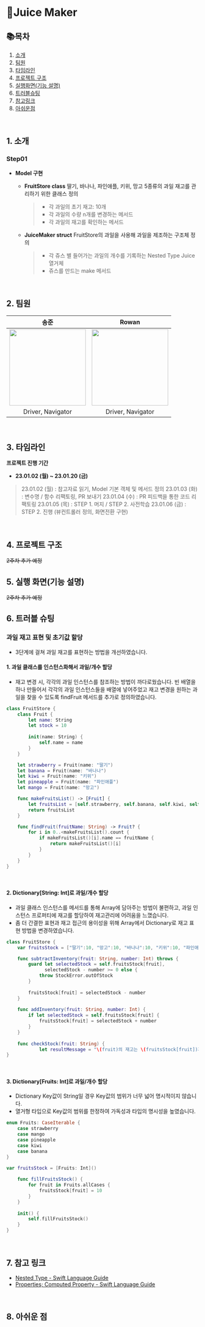 # 🧃Juice Maker

## 📚목차
1. [소개](#1-소개)
2. [팀원](#2-팀원)
3. [타임라인](#3-타임라인)
4. [프로젝트 구조](#4-프로젝트-구조)
5. [실행화면(기능 설명)](#5-실행-화면기능-설명)
6. [트러블슈팅](#6-트러블-슈팅)
7. [참고링크](#7-참고-링크)
8. [아쉬운점](#8-아쉬운-점)

<br/>

## 1. 소개
### **Step01**
* **Model 구현**

    - **FruitStore class**
      딸기, 바나나, 파인애플, 키위, 망고 5종류의 과일 재고를 관리하기 위한 클래스 정의
      <br/>
      > * 각 과일의 초기 재고: 10개
      > * 각 과일의 수량 n개를 변경하는 메서드
      > * 각 과일의 재고를 확인하는 메서드
    - **JuiceMaker struct**
      FruitStore의 과일을 사용해 과일을 제조하는 구조체 정의
      <br/>
      > * 각 쥬스 별 들어가는 과일의 개수를 기록하는 Nested Type Juice 열거체
      > * 쥬스를 만드는 make 메서드 


<br/>

## 2. 팀원


| 송준 | Rowan |
| -------- | -------- | 
|   <Img src = "https://i.imgur.com/9Bd6NIT.png" width="200" height="200"/>  |  <Img src = "https://i.imgur.com/NP7PZ6m.png" width="200" height="200"/> |
| <center>Driver, Navigator</center>  | <center>Driver, Navigator</center>     |



</br>

## 3. 타임라인
**프로젝트 진행 기간** 
- **23.01.02 (월) ~ 23.01.20 (금)** 

>23.01.02 (월) : 참고자료 읽기, Model 기본 객체 및 메서드 정의 
23.01.03 (화) : 변수명 / 함수 리팩토링, PR 보내기
23.01.04 (수) : PR 피드백을 통한 코드 리팩토링
23.01.05 (목) : STEP 1. 머지 / STEP 2. 사전학습
23.01.06 (금) : STEP 2. 진행 (뷰컨트롤러 정의, 화면전환 구현)

<br/>

## 4. 프로젝트 구조
~~2주차 추가 예정~~
<br/>

## 5. 실행 화면(기능 설명)
~~2주차 추가 예정~~
<br/>

## 6. 트러블 슈팅
### 과일 재고 표현 및 초기값 할당
- 3단계에 걸쳐 과일 재고를 표현하는 방법을 개선하였습니다.
#### 1. 과일 클래스를 인스턴스화해서 과일/개수 할당
- 재고 변경 시, 각각의 과일 인스턴스를 참조하는 방법이 까다로웠습니다. 빈 배열을 하나 만들어서 각각의 과일 인스턴스들을 배열에 넣어주었고 재고 변경을 원하는 과일을 찾을 수 있도록 findFruit 메서드를 추가로 정의하였습니다.

```swift
class FruitStore {
    class Fruit {
        let name: String
        let stock = 10
        
        init(name: String) {
            self.name = name
        }
    }

    let strawberry = Fruit(name: "딸기")
    let banana = Fruit(name: "바나나")
    let kiwi = Fruit(name: "키위")
    let pineapple = Fruit(name: "파인애플")
    let mango = Fruit(name: "망고")

    func makeFruitsList() -> [Fruit] {
        let fruitsList = [self.strawberry, self.banana, self.kiwi, self.pineapple, self.mango]
        return fruitsList
    }

    func findFruit(fruitName: String) -> Fruit? {
        for i in 0..<makeFruitsList().count {
            if makeFruitsList()[i].name == fruitName {
                return makeFruitsList()[i]
            }
        }
    }
}
```
<br/>

#### 2. Dictionary[String: Int]로 과일/개수 할당
- 과일 클래스 인스턴스를 메서드를 통해 Array에 담아주는 방법이 불편하고, 과일 인스턴스 프로퍼티에 재고를 할당하여 재고관리에 어려움을 느꼈습니다.
- 좀 더 간결한 표현과 재고 접근의 용이성을 위해 Array에서 Dictionary로 재고 표현 방법을 변경하였습니다.
```swift
class FruitStore {
    var fruitsStock = ["딸기":10, "망고":10, "바나나":10, "키위":10, "파인애플":10]

    func subtractInventory(fruit: String, number: Int) throws {
        guard let selectedStock = self.fruitsStock[fruit],
              selectedStock - number >= 0 else {
            throw StockError.outOfStock
        }
        
        fruitsStock[fruit] = selectedStock - number
    }
    
    func addInventory(fruit: String, number: Int) {
        if let selectedStock = self.fruitsStock[fruit] {
            fruitsStock[fruit] = selectedStock + number
        }
    }
    
    func checkStock(fruit: String) {
            let resultMessage = "\(fruit)의 재고는 \(fruitsStock[fruit])개입니다."
}
```
<br/>

#### 3. Dictionary[Fruits: Int]로 과일/개수 할당
- Dictionary Key값이 String일 경우 Key값의 범위가 너무 넓어 명시적이지 않습니다.
- 열거형 타입으로 Key값의 범위를 한정하여 가독성과 타입의 명시성을 높였습니다.

```swift
enum Fruits: CaseIterable {
    case strawberry
    case mango
    case pineapple
    case kiwi
    case banana
}

var fruitsStock = [Fruits: Int]()
    
    func fillFruitsStock() {
        for fruit in Fruits.allCases {
            fruitsStock[fruit] = 10
        }
    }
    
    init() {
        self.fillFruitsStock()
    }
}
```
<br/>

## 7. 참고 링크
- [Nested Type - Swift Language Guide](https://docs.swift.org/swift-book/LanguageGuide/NestedTypes.html)
- [Properties; Computed Property - Swift Language Guide](https://docs.swift.org/swift-book/LanguageGuide/Properties.html)
<br/>

## 8. 아쉬운 점


